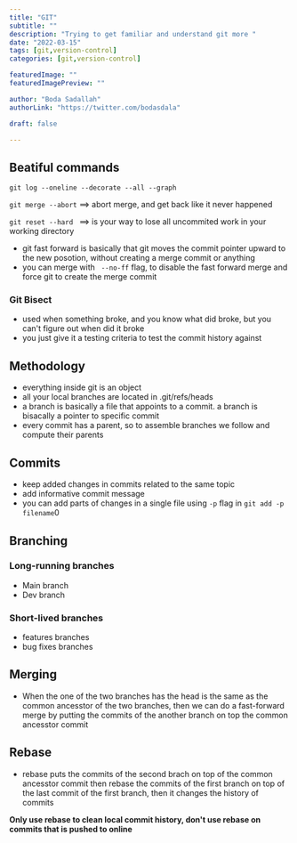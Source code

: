 ```yaml
--- 
title: "GIT"
subtitle: ""
description: "Trying to get familiar and understand git more "
date: "2022-03-15"
tags: [git,version-control]
categories: [git,version-control]

featuredImage: ""
featuredImagePreview: ""

author: "Boda Sadallah"
authorLink: "https://twitter.com/bodasdala"

draft: false

---
```


## Beatiful commands

```git log --oneline --decorate --all --graph```

```git merge --abort``` ==> abort merge, and get back like it never happened

`git reset --hard ` ==> is your way to lose all uncommited work in your working directory 


* git fast forward is basically that git moves the commit pointer upward to the new posotion, without creating a merge commit or anything
* you can merge with ` --no-ff` flag, to disable the fast forward merge and force git to create the merge commit


### Git Bisect
* used when something broke, and you know what did broke, but you can't figure out when did it broke
* you just give it a testing criteria to test the commit history against 




## Methodology 
* everything inside git is an object
* all your local branches are located in .git/refs/heads 
* a branch is basically a file that appoints to a commit. a branch is bisacally a pointer to specific commit
* every commit has a parent, so to assemble branches we follow and compute their parents

## Commits 
* keep added changes in commits related to the same topic
* add informative commit message 
* you can add parts of changes in a single file using `-p` flag in `git add -p filename`0


## Branching 

### Long-running branches 
* Main branch
* Dev branch 
### Short-lived branches 
* features branches
* bug fixes branches 


## Merging 

* When the one of the two branches has the head is the same as the common ancesstor of the two branches, then we can do a fast-forward merge by putting the commits of the another branch on top the common ancesstor commit 


## Rebase 

* rebase puts the commits of the second brach on top of the common ancesstor commit then rebase the commits of the first branch on top of the last commit of the first branch, then it changes the history of commits

**Only use rebase to clean local commit history, don't use rebase on commits that is pushed to online** 


